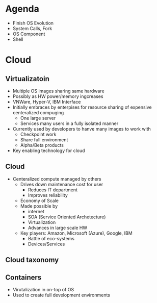 # Agenda

- Finish OS Evolution
- System Calls, Fork
- OS Component
- Shell

# Cloud

## Virtualizatoin
- Multiple OS images sharing same hardware
- Possibly as HW power/memory ingcreases
- VNWare, Hyper-V, IBM Interface
- Initially embraces by enterpises for resource sharing of expensive centeralized compuging
  - One large server
  - Services many users in a fully isolated manner
- Currently used by developers to hanve many images to work with
  - Checkpoint work
  - Share full environment
  - Alpha/Beta products
- Key enabling technology for cloud

## Cloud
- Centeralized compute managed by others
  - Drives down maintenance cost for user
    - Reduces IT department
    - Improves reliability
  - Economy of Scale
  - Made possible by
    - internet
    - SOA (Service Oriented Archetecture)
    - Virtualization
    - Advances in large scale HW
  - Key players: Amazon, Microsoft (Azure), Google, IBM
    - Battle of eco-systems
    - Devices/Services

## Cloud taxonomy

## Containers
- Virutalization in on-top of OS
- Used to create full development environments

